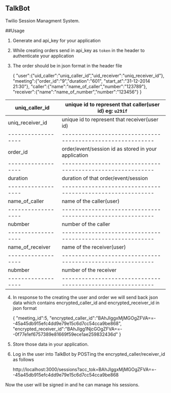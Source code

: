 ## TalkBot
Twilio Session Managment System.

##Usage
1. Generate and api_key for your application
2. While creating orders send in api_key as `token` in the  header to authenticate your application
3. The order should be in json format in the header file

    { 
      "user":{"uid_caller":"uniq_caller_id","uid_receiver":"uniq_receiver_id"},
      "meeting":{"order_id":"9","duration":"601", "start_at":"31-12-2014 21:30"},
      "caller":{"name":"name_of_caller","number":"123789"},
      "receiver":{"name":"name_of_number","number":"123456"}
    }

| uniq_caller_id   | unique id to represent that caller(user id) eg: `u29if`  |
|------------------|----------------------------------------------------------|
| uniq_receiver_id | unique id to represent that receiver(user id)            |
|------------------|----------------------------------------------------------|
| order_id         | order/event/session id as stored in your application     |
|------------------|----------------------------------------------------------|
| duration         | duration of that order/event/session                     |
|------------------|----------------------------------------------------------|
| name_of_caller   | name of the caller(user)                                 |
|------------------|----------------------------------------------------------|
| nubmber          | number of the caller                                     |
|------------------|----------------------------------------------------------|
| name_of_receiver | name of the receiver(user)                               |
|------------------|----------------------------------------------------------|
| nubmber          | number of the receiver                                   |
|------------------|----------------------------------------------------------|

4. In response to the creating the user and order we will send back json data which contains encrypted_caller_id and encrypted_receiver_id in json format

    {
      "meeting_id":5,
      "encrypted_caller_id":"BAhJIggxMjMGOgZFVA==--45a45db915efc4dd9e79e15c6d7cc54cca9be868",
      "encrypted_receiver_id":"BAhJIgg1NjcGOgZFVA==--0f77e1ef6757389e81669f59ece1ae259832436d"
    }

5. Store those data in your application.
6. Log in the user into TalkBot by POSTing the encrypted_caller/receiver_id as follows
    
    http://localhost:3000/sessions?acc_tok=BAhJIggxMjMGOgZFVA==--45a45db915efc4dd9e79e15c6d7cc54cca9be868

  Now the user will be signed in and he can manage his sessions.
    
